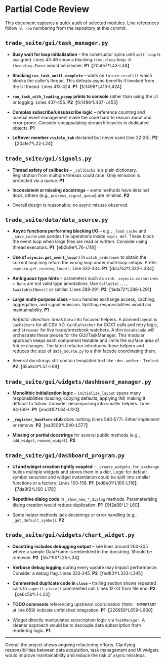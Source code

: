 # Partial Code Review

This document captures a quick audit of selected modules.  Line references follow
`nl -ba` numbering from the repository at this commit.

## `trade_suite/gui/task_manager.py`

- **Busy wait for loop initialization** – the constructor spins until
  `self.loop` is assigned.
  Lines 43‑49 show a blocking `time.sleep` loop.  A `threading.Event` would be
  cleaner. **P1**【20afe7†L43-L49】

- **Blocking `run_task_until_complete`** – waits on
  `future.result()` which blocks the caller’s thread.  This defeats
  async benefits if invoked from the UI thread.
  Lines 413‑424. **P1**【fc1496†L413-L424】

- **`run_task_with_loading_popup` prints to console** rather than using the
  UI or logging.  Lines 437‑455. **P2**【fc1496†L437-L455】

- **Complex subscribe/unsubscribe logic** – reference counting and
  manual event management make the code hard to reason about and error‑prone.
  Consider encapsulating stream lifecycles in dedicated objects. **P1**

- **Leftover member `visible_tab`** declared but never used (line 22‑24). **P2**【20afe7†L22-L24】

## `trade_suite/gui/signals.py`

- **Thread safety of callbacks** – `_callbacks` is a plain dictionary.
  Registration from multiple threads could race.  Only emission is protected
  via a queue. **P1**

- **Inconsistent or missing docstrings** – some methods have detailed docs,
  others (e.g., `process_signal_queue`) are minimal. **P2**

- Overall design is reasonable; no async misuse observed.

## `trade_suite/data/data_source.py`

- **Async functions performing blocking I/O** – e.g., `_load_cache` and
  `_save_cache` use pandas file operations inside `async def`.  These block the
  event loop when large files are read or written.  Consider using thread
  executors. **P1**【eb2b9e†L76-L118】

- **Use of `asyncio.get_event_loop()`** in `watch_orderbook` to obtain the
  current loop may return the wrong loop under multi‑loop setups.
  Prefer `asyncio.get_running_loop()`.  Line 332‑334. **P1**【dcb7b3†L332-L334】

- **Ambiguous type hints** – parameters such as
  `sink: asyncio.coroutines = None` are not valid type annotations.
  Use `Callable[..., Awaitable[None]]` or similar. Lines 288‑291. **P2**【1ada72†L288-L291】

- **Large multi‑purpose class** – `Data` handles exchange access, caching,
  aggregation, and signal emission. Splitting responsibilities would aid
  maintainability. **P1**

  *Refactor direction:* break `Data` into focused helpers. A planned layout is
  `CacheStore` for all CSV I/O, `CandleFetcher` for CCXT calls and retry logic,
  and `Streamer` for live trade/orderbook watchers. A thin `DataFacade` will
  orchestrate these pieces for the GUI/TaskManager. This modular approach keeps
  each component testable and limits the surface area of future changes. The
  latest refactor introduces these helpers and reduces the size of
  `data_source.py` to a thin facade coordinating them.

- Several docstrings still contain templated text like
  `:doc-author: Trelent`. **P2**【65a8c6†L57-L68】

## `trade_suite/gui/widgets/dashboard_manager.py`

- **Monolithic initialization logic** – `initialize_layout` spans
  many responsibilities (loading, copying defaults, applying INI) making it
  difficult to follow.  Consider decomposing into smaller helpers.  Lines
  84‑160+. **P1**【ead415†L84-L120】

- **`_register_handlers` stub** does nothing (lines 540‑577).
  Either implement or remove. **P2**【ea3508†L540-L577】

- **Missing or partial docstrings** for several public methods (e.g.,
  `add_widget`, `remove_widget`). **P2**

## `trade_suite/gui/dashboard_program.py`

- **UI and widget creation tightly coupled** – `_create_widgets_for_exchange`
  builds multiple widgets and stores them in a dict.  Logic for default symbol
  selection and widget instantiation could be split into smaller functions or
  a factory.  Lines 100‑158. **P1**【ed8e01†L100-L118】【7da9f2†L160-L178】

- **Repetitive dialog code** in `_show_new_*_dialog` methods.  Parameterising
  dialog creation would reduce duplication. **P1**【9f2a88†L1-L60】

- Some helper methods lack docstrings or error handling (e.g., `_get_default_symbol`). **P2**

## `trade_suite/gui/widgets/chart_widget.py`

- **Docstring includes debugging output** – see lines around 260‑305 where a
  sample DataFrame is embedded in the docstring.  Should be removed. **P2**【5b7f90†L25-L34】

- **Verbose debug logging** during every update may impact performance.
  Consider a debug flag.  Lines 333‑345. **P2**【fed831†L333-L345】

- **Commented duplicate code in `close`** – trailing section shows repeated
  calls to `super().close()` commented out.  Lines 12‑23 from file end. **P2**【ce6c5b†L1-L23】

- **TODO comments** referencing upstream coordination (`TODO: IMPORTANT` at
  line 659) indicate unfinished integration. **P1**【226959†L659-L660】

- Widget directly manipulates subscription logic via `TaskManager`.  A cleaner
  approach would be to decouple data subscription from rendering logic. **P1**

---

Overall the project shows ongoing refactoring efforts.  Clarifying
responsibilities between data acquisition, task management and UI widgets would
improve maintainability and reduce the risk of async missteps.

